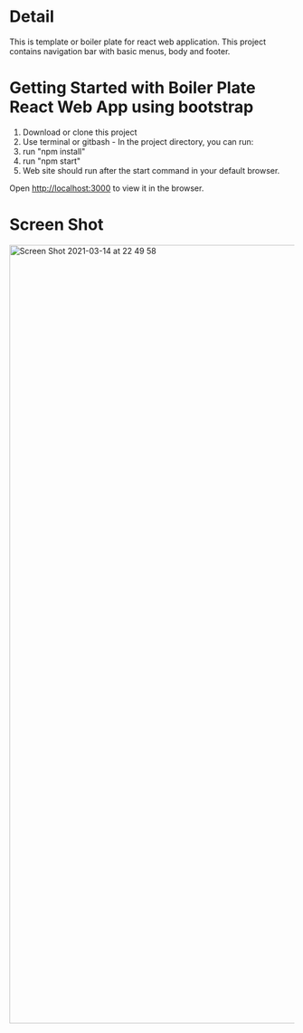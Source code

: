 # Detail
This is template or boiler plate for react web application. This project contains navigation bar with basic menus, body and footer.


# Getting Started with Boiler Plate React Web App using bootstrap
1. Download or clone this project
2. Use terminal or gitbash - In the project directory, you can run:
3. run "npm install"
4. run "npm start"
5. Web site should run after the start command in your default browser.

Open [http://localhost:3000](http://localhost:3000) to view it in the browser.


# Screen Shot

<img width="1377" alt="Screen Shot 2021-03-14 at 22 49 58" src="https://user-images.githubusercontent.com/2150286/111071069-d2a98880-8517-11eb-9478-4149a0f9a5ad.png">
